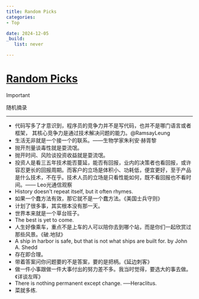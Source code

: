 ```yaml
---
title: Random Picks
categories:
- Top

date: 2024-12-05
_build:
   list: never

---
```


# [Random Picks](https://github.com/chinobing/chinobing.github.io/issues/17)

> [!IMPORTANT]
> 随机摘录

---
- 代码写多了才意识到，程序员的竞争力并不是写代码，也并不是哪门语言或者框架， 其核心竞争力是通过技术解决问题的能力。@RamsayLeung
- 生活无非就是一个接一个的联系。——生物学家朱利安·赫胥黎
- 抛开剂量谈毒性就是耍流氓。
- 抛开时间、风险谈投资收益就是耍流氓。
- 投资人是看三五年技术能否蔓延，能否有回报，业内的决策者也看回报，或许容忍更长的回报周期。而客户的立场是体积小、功耗低，便宜更好，至于产品是什么技术，不在乎。技术人员的立场是只看性能如何，既不看回报也不看时间。—— Leo光通信观察
- History doesn't repeat itself, but it often rhymes.
- 如果一个蠢方法有效，那它就不是一个蠢方法。《美国士兵守则》
- 计划了很多事，其实根本没有那一天。
- 世界本来就是一个草台班子。
- The best is yet to come.
- 人生好像乘车，重点不是上车的人可以陪你去到哪个站，而是你们一起欣赏过那些风景。《破.地狱》
-  A ship in harbor is safe, but that is not what ships are built for.  by John A. Shedd
- 存在即合理。
- 带着答案问你问题要的不是答案，要的是把柄。《延边刺客》
- 做一件小事跟做一件大事付出的努力差不多。我当时觉得，要选大的事去做。《详谈左晖》
- There is nothing permanent except change. ──Heraclitus.
- 菜就多练.